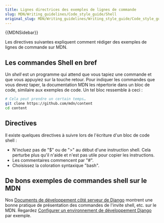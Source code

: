```yaml
---
title: Lignes directrices des exemples de lignes de commande
slug: MDN/Writing_guidelines/Code_style_guide/Shell
original_slug: MDN/Writing_guidelines/Writing_style_guide/Code_style_guide/Shell
---
```


{{MDNSidebar}}

Les directives suivantes expliquent comment rédiger des exemples de lignes de commande sur MDN.

## Les commandes Shell en bref

Un _shell_ est un programme qui attend que vous tapiez une commande et que vous appuyiez sur la touche retour. Pour indiquer les commandes que vous devez taper, la documentation MDN les répertorie dans un bloc de code, similaire aux exemples de code. Un tel bloc ressemble à ceci :

```bash example-good
# Cela peut prendre un certain temps…
git clone https://github.com/mdn/content
cd content
```

## Directives

Il existe quelques directives à suivre lors de l'écriture d'un bloc de code shell :

- N'incluez pas de "$" ou de ">" au début d'une instruction shell. Cela perturbe plus qu'il n'aide et n'est pas utile pour copier les instructions.
- Les commentaires commencent par "#".
- Choisissez la coloration syntaxique "bash".

## De bons exemples de commandes shell sur le MDN

Nos [Documents de développement côté serveur de Django](/fr/docs/Learn/Server-side/Django) montrent une bonne pratique de présentation des commandes de l'invite shell, etc. sur le MDN. Regardez [Configurer un environnement de développement Django](/fr/docs/Learn/Server-side/Django/development_environment) par exemple.
